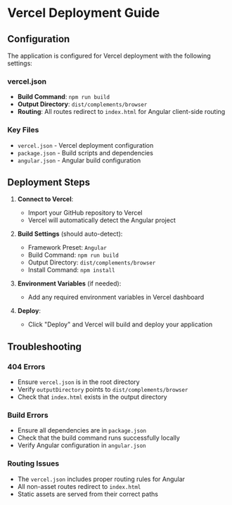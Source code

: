 # Vercel Deployment Guide

## Configuration

The application is configured for Vercel deployment with the following settings:

### vercel.json
- **Build Command**: `npm run build`
- **Output Directory**: `dist/complements/browser`
- **Routing**: All routes redirect to `index.html` for Angular client-side routing

### Key Files
- `vercel.json` - Vercel deployment configuration
- `package.json` - Build scripts and dependencies
- `angular.json` - Angular build configuration

## Deployment Steps

1. **Connect to Vercel**:
   - Import your GitHub repository to Vercel
   - Vercel will automatically detect the Angular project

2. **Build Settings** (should auto-detect):
   - Framework Preset: `Angular`
   - Build Command: `npm run build`
   - Output Directory: `dist/complements/browser`
   - Install Command: `npm install`

3. **Environment Variables** (if needed):
   - Add any required environment variables in Vercel dashboard

4. **Deploy**:
   - Click "Deploy" and Vercel will build and deploy your application

## Troubleshooting

### 404 Errors
- Ensure `vercel.json` is in the root directory
- Verify `outputDirectory` points to `dist/complements/browser`
- Check that `index.html` exists in the output directory

### Build Errors
- Ensure all dependencies are in `package.json`
- Check that the build command runs successfully locally
- Verify Angular configuration in `angular.json`

### Routing Issues
- The `vercel.json` includes proper routing rules for Angular
- All non-asset routes redirect to `index.html`
- Static assets are served from their correct paths

